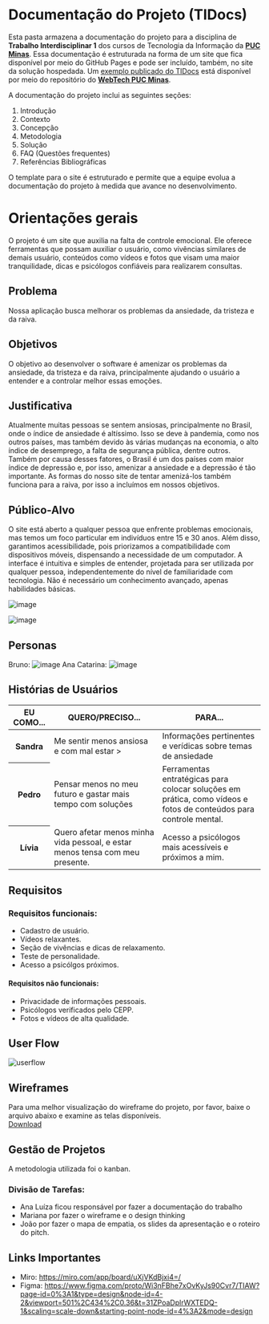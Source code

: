 # Documentação do Projeto (TIDocs)

Esta pasta armazena a documentação do projeto para a disciplina de **Trabalho Interdisciplinar 1** dos cursos de Tecnologia da Informação da **[PUC Minas](https://pucminas.br)**. Essa documentação é estruturada na forma de um site que fica disponível por meio do GitHub Pages e pode ser incluído, também, no site da solução hospedada. Um [exemplo publicado do TIDocs](https://webtech-puc-minas.github.io/ti1-template/) está disponível por meio do repositório do **[WebTech PUC Minas](https://github.com/webtech-pucminas)**.

A documentação do projeto inclui as seguintes seções:

1. Introdução
2. Contexto
3. Concepção
4. Metodologia
5. Solução
6. FAQ (Questões frequentes)
7. Referências Bibliográficas

O template para o site é estruturado e permite que a equipe evolua a documentação do projeto à medida que avance no desenvolvimento.

# Orientações gerais

O projeto é um site que auxilia na falta de controle emocional. Ele oferece ferramentas que possam auxiliar o usuário, como vivências similares de demais usuário, conteúdos como vídeos e fotos que visam uma maior tranquilidade, dicas e psicólogos confiáveis para realizarem consultas.

## Problema
Nossa aplicação busca melhorar os problemas da ansiedade, da tristeza e da raiva. 

## Objetivos

O objetivo ao desenvolver o software é amenizar os problemas da ansiedade, da tristeza e da raiva, principalmente ajudando o usuário a entender e a controlar melhor essas emoções.

## Justificativa
Atualmente muitas pessoas se sentem ansiosas, principalmente no Brasil, onde o índice de ansiedade é altíssimo. Isso se deve à pandemia, como nos outros países, mas também devido às várias mudanças na economia, o alto índice de desemprego, a falta de segurança pública, dentre outros. Também por causa desses fatores, o Brasil é um dos países com maior índice de depressão e, por isso, amenizar a ansiedade e a depressão é tão importante. As formas do nosso site de tentar amenizá-los também funciona para a raiva, por isso a incluímos em nossos objetivos.

## Público-Alvo
O site está aberto a qualquer pessoa que enfrente problemas emocionais, mas temos um foco particular em indivíduos entre 15 e 30 anos. Além disso, garantimos acessibilidade, pois priorizamos a compatibilidade com dispositivos móveis, dispensando a necessidade de um computador. A interface é intuitiva e simples de entender, projetada para ser utilizada por qualquer pessoa, independentemente do nível de familiaridade com tecnologia. Não é necessário um conhecimento avançado, apenas habilidades básicas.

![image](https://github.com/ICEI-PUC-Minas-PMGCC-TI/ti-1-pmg-cc-m-20241-g12-falta-de-controle-emocional/assets/165681003/da5fc735-a15e-4966-8e66-63ce55d27cf4)

![image](https://github.com/ICEI-PUC-Minas-PMGCC-TI/ti-1-pmg-cc-m-20241-g12-falta-de-controle-emocional/assets/165681003/b17e553b-841e-40ca-9bdd-b6e88b10ba85)

## Personas
Bruno:
![image](https://github.com/ICEI-PUC-Minas-PMGCC-TI/ti-1-pmg-cc-m-20241-g12-falta-de-controle-emocional/assets/165681003/e55e63d6-be29-42bd-bd17-6eeeb3b5ae47)
Ana Catarina:
![image](https://github.com/ICEI-PUC-Minas-PMGCC-TI/ti-1-pmg-cc-m-20241-g12-falta-de-controle-emocional/assets/165681003/24df5d10-3df6-45f6-9060-2d79c9becefe)


## Histórias de Usuários
<table class="table">
  <thead>
    <tr>
      <th scope="col">EU COMO...</th>
      <th scope="col">
        QUERO/PRECISO...
      </th>
      <th scope="col">PARA...</th>
    </tr>
  </thead>
  <tbody>
    <tr>
      <th scope="row">Sandra</th>
      <td>
        Me sentir menos ansiosa e com mal estar
        >
      </td>
      <td>Informações pertinentes e verídicas sobre temas de ansiedade</td>
    </tr>
    <tr>
      <th scope="row">Pedro</th>
      <td>
        Pensar menos no meu futuro e gastar mais tempo com soluções
      </td>
      <td>Ferramentas entratégicas para colocar soluções em prática, como vídeos e fotos de conteúdos para controle mental.</td>
    </tr>
    <tr>
      <th scope="row">Lívia</th>
      <td>
        Quero afetar menos minha vida pessoal, e estar menos tensa com meu presente.
      </td>
      <td>Acesso a psicólogos mais acessíveis e próximos a mim.</td>
    </tr>
  </tbody>
</table>

## Requisitos
### Requisitos funcionais:
- Cadastro de usuário.
- Vídeos relaxantes.
- Seção de vivências e dicas de relaxamento.
- Teste de personalidade.
- Acesso a psicólgos próximos.
#### Requisitos não funcionais:
- Privacidade de informações pessoais.
- Psicólogos verificados pelo CEPP.
- Fotos e vídeos de alta qualidade.

## User Flow

![userflow](https://github.com/ICEI-PUC-Minas-PMGCC-TI/ti-1-pmg-cc-m-20241-g12-falta-de-controle-emocional/assets/165406204/929ea8ee-ce64-427e-97c8-e2f80cf27bed)


## Wireframes
Para uma melhor visualização do wireframe do projeto, por favor, baixe o arquivo abaixo e examine as telas disponíveis.
<br/>
[Download](https://github.com/ICEI-PUC-Minas-PMGCC-TI/ti-1-pmg-cc-m-20241-g12-falta-de-controle-emocional/files/15056477/arquivo.pdf)



## Gestão de Projetos
A metodologia utilizada foi o kanban.
### Divisão de Tarefas:
- Ana Luíza ficou responsável por fazer a documentação do trabalho
- Mariana por fazer o wireframe e o design thinking
- João por fazer o mapa de empatia, os slides da apresentação e o roteiro do pitch.

## Links Importantes
- Miro: https://miro.com/app/board/uXjVKdBjxi4=/
- Figma: https://www.figma.com/proto/Wi3nFBhe7xOvKyJs90Cvr7/TIAW?page-id=0%3A1&type=design&node-id=4-2&viewport=501%2C434%2C0.36&t=31ZPoaDplrWXTEDQ-1&scaling=scale-down&starting-point-node-id=4%3A2&mode=design


